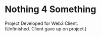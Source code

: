 # Nothing 4 Something

Project Developed for Web3 Client.
<br>
(Unfinished. Client gave up on project.)
